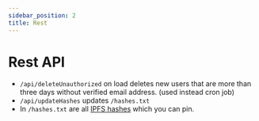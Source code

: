 ```yaml
---
sidebar_position: 2
title: Rest
---
```


# Rest API

- `/api/deleteUnauthorized` on load deletes new users that are more than three days without verified email address. (used instead cron job)
- `/api/updateHashes` updates `/hashes.txt`
- In `/hashes.txt` are all [IPFS hashes](https://docs.ipfs.io/concepts/hashing/) which you can pin.